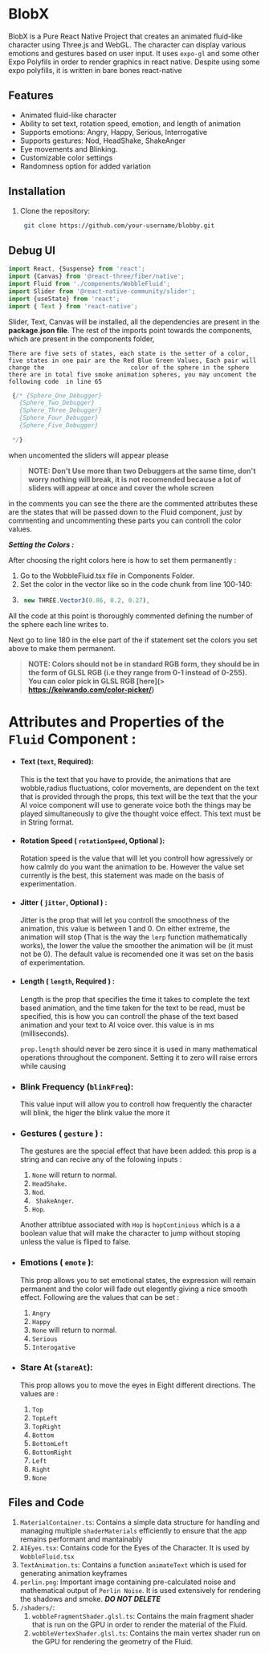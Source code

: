 # BlobX

BlobX is a Pure React Native Project that creates an animated fluid-like character using Three.js and WebGL. The character can display various emotions and gestures based on user input. It uses `expo-gl` and some other Expo Polyfils in order to render graphics in react native. Despite using some expo polyfills, it is written in bare bones react-native

## Features

- Animated fluid-like character
- Ability to set text, rotation speed, emotion, and length of animation
- Supports emotions: Angry, Happy, Serious, Interrogative
- Supports gestures: Nod, HeadShake, ShakeAnger
- Eye movements and Blinking.
- Customizable color settings
- Randomness option for added variation

## Installation

1. Clone the repository:
   ```bash
    git clone https://github.com/your-username/blobby.git
   ```

## Debug UI

```js
import React, {Suspense} from 'react';
import {Canvas} from '@react-three/fiber/native';
import Fluid from './components/WobbleFluid';
import Slider from '@react-native-community/slider';
import {useState} from 'react';
import { Text } from 'react-native';
```

Slider, Text, Canvas will be installed, all the dependencies are present in the **package.json file**. The rest of the imports point towards the components, which are present in the components folder,

    There are five sets of states, each state is the setter of a color, five states in one pair are the Red Blue Green Values, Each pair will change the     					color of the sphere in the sphere there are in total five smoke animation spheres, you may uncoment the following code  in line 65

```js
 {/* {Sphere_One_Debugger}
   {Sphere_Two_Debugger}
   {Sphere_Three_Debugger}
   {Sphere_Four_Debugger}
   {Sphere_Five_Debugger}

 */}
```

when uncomented the sliders will appear please

> **NOTE: Don't Use more than two Debuggers at the same time, don't worry nothing will break, it is not recomended because a lot of sliders will appear at once and cover the whole screen**

in the comments you can see the there are the commented attributes these are the states that will be passed down to the Fluid component, just by commenting and uncommenting these parts you can controll the color values.

***Setting the Colors :***

After choosing the right colors here is how to set them permanently :

1) Go to the WobbleFluid.tsx file in Components Folder.
2) Set the color in the vector  like so in the  code chunk from line 100-140:
3) ```js
    new THREE.Vector3(0.86, 0.2, 0.27),  
   ```

All the code at this point is thoroughly commented defining the number of the sphere each line writes to.

Next go to line 180 in the else part of the if statement set the colors you set above to make them permanent.

> **NOTE: Colors should not be in standard RGB form, they should be in the form of GLSL RGB (i.e they range from 0-1 instead of 0-255). You can color pick in GLSL RGB [here](> https://keiwando.com/color-picker/)**

# Attributes and Properties of the `Fluid` Component :

* #### **Text (`text`, Required):**

  This is the text that you have to provide, the animations that are wobble,radius fluctuations, color movements, are dependent on the text that is provided through the props, this text will be the text that the your  AI voice component will use to generate voice both the things may be played simultaneously to give the thought voice effect. This text must be in String format.
* #### **Rotation Speed ( `rotationSpeed`, Optional ):**

  Rotation speed is the value that will let you controll how agressively or how calmly do you want the animation to be. However the value set currently is the best, this statement was made on the basis of experimentation.
* #### Jitter ( `jitter`, Optional ) :

  Jitter is the prop that will let you controll the smoothness of the animation, this value is between 1 and 0. On either extreme, the animation will stop (That is the way the `lerp` function mathematically works), the lower the value the smoother the animation will be (it must not be 0). The default value is recomended one it was set on the basis of experimentation.
* #### **Length ( `length`, Required ) :**

  Length is the prop that specifies the time it takes to complete the text based animation, and the time taken for the text to be read, must be specified, this is how you can controll the phase of the text based animation and your text to AI voice over. this value is in ms (milliseconds).

  `prop.length` should never be zero since it is used in many mathematical operations throughout the component. Setting it to zero will raise errors while causing
* ### Blink Frequency (`blinkFreq`):

  This value input will allow you to controll how frequently the character will blink, the higer the blink value the more it
* ### Gestures ( `gesture` ) :

  The gestures are the special effect that have been added: this prop is a string and can recive any of the folowing inputs :


  1. `None` will return to normal.
  2. `HeadShake`.
  3. `Nod`.
  4. ` ShakeAnger`.
  5. `Hop`.

  Another attribtue associated with `Hop` is `hopContinious` which is a a boolean value that will make the character to jump without stoping unless the value is fliped to false.
* ### Emotions ( `emote` ):

  This prop allows you to set emotional states, the expression will remain permanent and the color will fade out elegently giving a nice smooth effect. Following are the values that can be set :


  1. `Angry`
  2. `Happy`
  3. `None` will return to normal.
  4. `Serious`
  5. `Interogative`
* ### Stare At (`stareAt`):

  This prop allows you to move the eyes in Eight different directions. The values are :


  1. `Top`
  2. `TopLeft`
  3. `TopRight`
  4. `Bottom`
  5. `BottomLeft`
  6. `BottomRight`
  7. `Left`
  8. `Right`
  9. `None`

## Files and Code

1. `MaterialContainer.ts`: Contains a simple data structure for handling and managing multiple `shaderMaterials` efficiently to ensure that the app remains performant and mantainably
2. `AIEyes.tsx`: Contains code for the Eyes of the Character. It is used by `WobbleFluid.tsx`
3. `TextAnimation.ts`: Contains a function `animateText` which is used for generating animation keyframes
4. `perlin.png`: Important image containing pre-calculated noise and mathematical output of `Perlin Noise`. It is used extensively for rendering the shadows and smoke. ***DO NOT DELETE***
5. `/shaders/`:
   1. `wobbleFragmentShader.glsl.ts`: Contains the main fragment shader that is run on the GPU in order to render the material of the Fluid.
   2. `wobbleVertexShader.glsl.ts`: Contains the main vertex shader run on the GPU for rendering the geometry of the Fluid.
